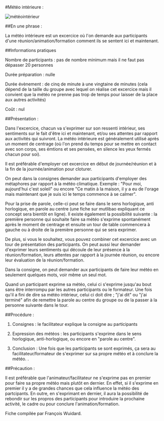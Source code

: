 #Météo intérieure : 

![météointérieur](http://meteocamnovara.altervista.org/ImmagineLinkPrevisioniAggiornate.jpg)

##En une phrase : 

La météo intérieure est un excercice où l'on demande aux participants d'une réunion/animation/formation comment ils se sentent ici et maintenant. 

##Informations pratiques

Nombre de participants : pas de nombre minimum mais il ne faut pas dépasser 20 personnes

Durée préparation : nulle

Durée évènement : de cinq de minute à une vingtaine de minutes (cela dépend de la taille du groupe avec lequel on réalise cet excercice mais il convient que la météo ne prenne pas trop de temps pour laisser de la place aux autres activités)

Coût :  nul

##Présentation : 

Dans l'excercice, chacun va s'exprimer sur son ressenti intérieur, ses sentiments sur le fait d'être ici et maintenant, et/ou ses attentes par rapport aux activités qui suivront. La météo intérieure est généralement utilisé après un moment de centrage (où l'on prend du temps pour se mettre en contact avec son corps, ses émtions et ses pensées, en silence les yeux fermés chacun pour soi). 

Il est préférable d'employer cet excercice en début de journée/réunion et à la fin de la journée/animation pour cloturer. 

On peut dans la consignes demander aux participants d'employer des métaphores par rapport à la météo climatique. Exemple : "Pour moi, aujourd'hui c'est soleil" ou encore "Ce matin à la maison, il y a eu de l'orage mais maintenant que je suis ici le temps commence à se calmer". 

Pour la prise de parole, celle-ci peut se faire dans le sens horlogique, anti horlogique, en parole au centre (une fiche sur mutlibao expliquant ce concept sera bientôt en ligne). Il existe également la possibilité suivante : la première personne qui souhaite faire sa météo s'exprime spontanément après le moment de centrage et ensuite un tour de table commencera à gauche ou à droite de la première personne qui se sera exprimer. 

De plus, si vous le souhaitez, vous pouvez combiner cet excercice avec un tour de présentation des participants. On peut aussi leur demander d'exprimer leurs sentiments qui découle de leur présence à la réunion/formation, leurs attentes par rapport à la journée réunion, ou encore leur évaluation de la réunion/formation. 

Dans la consigne, on peut demander aux participants de faire leur météo en seulement quelques mots, voir même un seul mot.

Quand un participant exprime sa météo, celui ci s'exprime jusqu'au bout sans être interrompu par les autres participants ou le formateur. Une fois qu'il a fini de dire sa météo intérieur, celui ci doit dire ; "j'ai dit" ou "j'ai terminé" afin de remettre la parole au centre du groupe ou de la passer à la personne suivante dans le tour. 

##Procédure : 

1) Consignes : le facilitateur explique la consigne au participants

2) Expression des météos : les participants s'exprime dans le sens horlogique, anti-horlogique, ou encore en "parole au centre". 

3) Conclusion : Une fois que les participants se sont exprimés, ça sera au facilitateur/formateur de s'exprimer sur sa propre météo et à conclure la météo. .

##Précaution : 

Il est préférable que l'animateur/facilitateur ne s'exprime pas en premier pour faire sa propre météo mais plutôt en dernier. En effet, si il s'exprime en premier il y a de grandes chances que cela influence la météo des partcipants. En outre, en s'exprimant en dernier, il aura la possibilité de rebondir sur les propros des participants pour introduire la prochaine activité, le cadre ou pour conclure l'animation/formation.

Fiche compilée par François Wuidard. 
